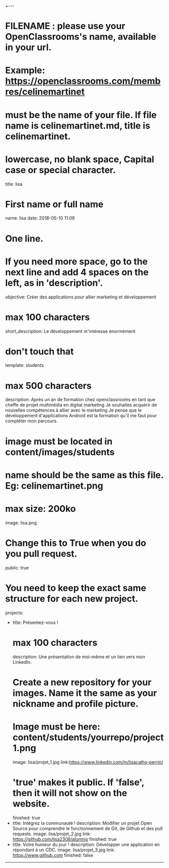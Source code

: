 +---

# FILENAME : please use your OpenClassrooms's name, available in your url.
# Example: https://openclassrooms.com/membres/celinemartinet
# must be the name of your file. If file name is celinemartinet.md, title is celinemartinet.
# lowercase, no blank space, Capital case or special character.
title: lisa

# First name or full name
name: lisa
date: 2018-05-10 11:09

# One line.
# If you need more space, go to the next line and add 4 spaces on the left, as in 'description'.
objective: Créer des applications pour allier marketing et développement 

# max 100 characters
short_description: Le développement m'intéresse énormément 

# don't touch that
template: students

# max 500 characters
description:
    Après un an de formation chez openclassrooms en tant que cheffe de projet multimédia en digital marketing
    Je souhaites acquérir de nouvelles compétences à allier avec le marketing 
    Je pense que le développement d'applications Android est la formation qu'il me faut pour compléter mon parcours.


# image must be located in content/images/students
# name should be the same as this file. Eg: celinemartinet.png
# max size: 200ko
image: lisa.png

# Change this to True when you do you pull request.
public: true

# You need to keep the exact same structure for each new project.
projects:
  - title: Présentez-vous !
    # max 100 characters
    description: Une présentation de moi-même et un lien vers mon LinkedIn.
    # Create a new repository for your images. Name it the same as your nickname and profile picture.
    # Image must be here: content/students/yourrepo/project1.png
    image: lisa/projet_1.jpg
    link:https://www.linkedin.com/in/lisacathy-perrin/
    # 'true' makes it public. If 'false', then it will not show on the website.
    finished: true
  - title: Intégrez la communauté !
    description: Modifier un projet Open Source pour comprendre le fonctionnement de Git, de Github et des pull requests.
    image: lisa/projet_2.jpg
    link: https://github.com/lisa2308/alumnis
    finished: true
  - title: Votre humeur du jour !
    description: Développer une application en répondant à un CDC.
    image: lisa/projet_3.jpg
    link: https://www.github.com
    finished: false
---
